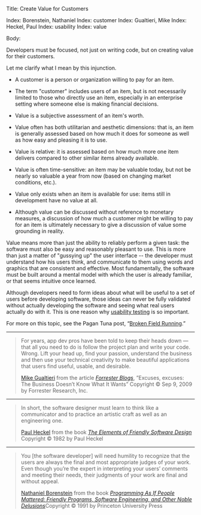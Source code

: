 Title: Create Value for Customers

Index: Borenstein, Nathaniel
Index: customer
Index: Gualtieri, Mike
Index: Heckel, Paul
Index: usability
Index: value

Body:

Developers must be focused, not just on writing code, but on creating value for their customers.

Let me clarify what I mean by this injunction.

* A customer is a person or organization willing to pay for an item.

* The term "customer" includes users of an item, but is not necessarily limited to those who directly use an item, especially in an enterprise setting where someone else is making financial decisions.

* Value is a subjective assessment of an item's worth.

* Value often has both utilitarian and aesthetic dimensions: that is, an item is generally assessed based on how much it does for someone as well as how easy and pleasing it is to use.

* Value is relative: it is assessed based on how much more one item delivers compared to other similar items already available.

* Value is often time-sensitive: an item may be valuable today, but not be nearly so valuable a year from now (based on changing market conditions, etc.).

* Value only exists when an item is available for use: items still in development have no value at all.

* Although value can be discussed without reference to monetary measures, a discussion of how much a customer might be willing to pay for an item is ultimately necessary to give a discussion of value some grounding in reality.

Value means more than just the ability to reliably perform  a given task: the software must also be easy and reasonably pleasant to use.  This is more than just a matter of "gussying up" the user interface -- the developer must understand how his users think, and communicate to them using words and graphics that are consistent and effective. Most fundamentally, the software must be built around a mental model with which the user is already familiar, or that seems intuitive once learned.

Although developers need to form ideas about what will be useful to a set of users before developing software, those ideas can never be fully validated without actually developing the software and seeing what real users actually do with it. This is one reason why <a href="https://en.wikipedia.org/wiki/Usability_testing" target="ref">usability testing</a> is so important.

For more on this topic, see the Pagan Tuna post, &ldquo;<a href="http://www.pagantuna.com/posts/broken-field-running.html" target="ref">Broken Field Running</a>.&rdquo;

----

<blockquote>
<p>
For years, app dev pros have been told to keep their heads down &#8212; that all you need to do is follow the project plan and write your code. Wrong. Lift your head up, find your passion, understand the business and then use your technical creativity to make beautiful applications that users find useful, usable, and desirable.</p>

<footer>
<a href="https://www.forrester.com/Mike-Gualtieri">Mike Gualtieri</a> from the article <cite><a href="bibliography.html#gualtieri-2009">Forrester Blogs</a></cite>, &#8221;Excuses, excuses: The Business Doesn&#8217;t Know What It Wants&#8221; Copyright &copy; Sep 9, 2009 by Forrester Research, Inc.
</footer>
</blockquote>

----

<blockquote>
<p>
In short, the software designer must learn to think like a communicator and to practice an artistic craft as well as an engineering one.</p>

<footer>
<a href="http://en.wikipedia.org/wiki/Paul_Heckel">Paul Heckel</a> from the book <cite><a href="bibliography.html#heckel-1994">The Elements of Friendly Software Design</a></cite> Copyright &copy; 1982 by Paul Heckel
</footer>
</blockquote>

----

<blockquote>
<p>
You [the software developer] will need humility to recognize that the users are always the final and most appropriate judges of your work. Even though you&#8217;re the expert in interpreting your users&#8217; comments and meeting their needs, their judgments of your work are final and without appeal. </p>

<footer>
<a href="http://en.wikipedia.org/wiki/Nathaniel_Borenstein">Nathaniel Borenstein</a> from the book <cite><a href="bibliography.html#borenstein-1991">Programming As If People Mattered: Friendly Programs, Software Engineering, and Other Noble Delusions</a></cite>Copyright &copy; 1991 by Princeton University Press
</footer>
</blockquote>


[ut]: https://en.wikipedia.org/wiki/Usability_testing

